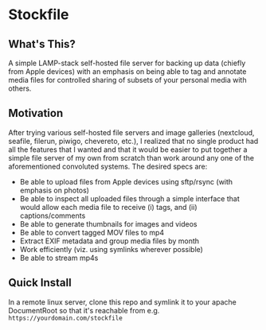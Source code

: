 # Stockfile

## What's This?

A simple LAMP-stack self-hosted file server for backing up data (chiefly from Apple devices) with an emphasis on being able to tag and annotate media files for controlled sharing of subsets of your personal media with others.

## Motivation

After trying various self-hosted file servers and image galleries (nextcloud, seafile, filerun, piwigo, chevereto, etc.), I realized that no single product had all the features that I wanted and that it would be easier to put together a simple file server of my own from scratch than work around any one of the aforementioned convoluted systems. The desired specs are:

- Be able to upload files from Apple devices using sftp/rsync (with emphasis on photos)
- Be able to inspect all uploaded files through a simple interface that would allow each media file to receive (i) tags, and (ii) captions/comments
- Be able to generate thumbnails for images and videos
- Be able to convert tagged MOV files to mp4
- Extract EXIF metadata and group media files by month
- Work efficiently (viz. using symlinks wherever possible)
- Be able to stream mp4s

## Quick Install

In a remote linux server, clone this repo and symlink it to your apache DocumentRoot so that it's reachable from e.g. `https://yourdomain.com/stockfile`
